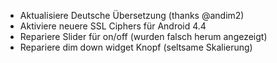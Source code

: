 * Aktualisiere Deutsche Übersetzung (thanks @andim2)
* Aktiviere neuere SSL Ciphers für Android 4.4
* Repariere Slider für on/off (wurden falsch herum angezeigt)
* Repariere dim down widget Knopf (seltsame Skalierung)